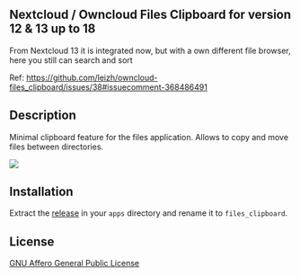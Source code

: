Nextcloud / Owncloud Files Clipboard for version 12 & 13 up to 18
-----------
From Nextcloud 13 it is integrated now, but with a own different file browser, here you still can search and sort

Ref: https://github.com/leizh/owncloud-files_clipboard/issues/38#issuecomment-368486491

Description
-----------
Minimal clipboard feature for the files application. Allows to copy and move files between directories.

![](https://raw.githubusercontent.com/leizh/owncloud-files_clipboard/master/appinfo/screenshot.gif)

Installation
------------
Extract the [release](https://github.com/leizh/owncloud-files_clipboard/releases/latest) in your `apps` directory and rename it to `files_clipboard`.

License
-------
[GNU Affero General Public License](http://www.gnu.org/licenses/agpl-3.0.html)
